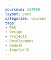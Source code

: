```yaml
---
courseid: 114900
layout: post
categories: courses
tags:
- Web
- Design
- Projects
- Development
- NodeJS
- AngularJS
---
```

